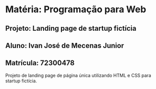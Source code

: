 # Matéria: Programação para Web
## Projeto: Landing page de startup fictícia
## Aluno: Ivan José de Mecenas Junior
## Matrícula: 72300478


Projeto de landing page de página única utilizando HTML e CSS para startup fictícia. 
